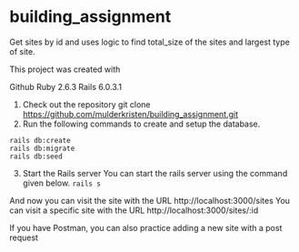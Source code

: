 
# building_assignment
Get sites by id and uses logic to find total_size of the sites and largest type of site. 

This project was created with

Github
Ruby 2.6.3
Rails 6.0.3.1

1. Check out the repository
git clone https://github.com/mulderkristen/building_assignment.git
2. Run the following commands to create and setup the database.

```
rails db:create
rails db:migrate
rails db:seed
```

3. Start the Rails server
You can start the rails server using the command given below.
`rails s`

And now you can visit the site with the URL http://localhost:3000/sites
You can visit a specific site with the URL http://localhost:3000/sites/:id

If you have Postman, you can also practice adding a new site with a post request
